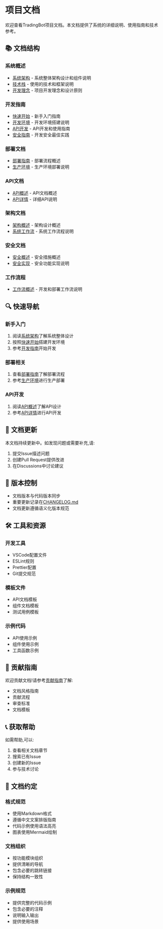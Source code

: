 # 项目文档

欢迎查看TradingBot项目文档。本文档提供了系统的详细说明、使用指南和技术参考。

## 📚 文档结构

### 系统概述
- [系统架构](system_architecture.md) - 系统整体架构设计和组件说明
- [技术栈](tech.md) - 使用的技术和框架说明
- [开发理念](mindset.md) - 项目开发理念和设计原则

### 开发指南
- [快速开始](development/getting_started.md) - 新手入门指南
- [开发环境](development/development.md) - 开发环境搭建说明
- [API开发](development/api.md) - API开发和使用指南
- [安全指南](development/security.md) - 开发安全最佳实践

### 部署文档
- [部署指南](deployment/README.md) - 部署流程概述
- [生产环境](deployment/production.md) - 生产环境部署说明

### API文档
- [API概述](api/README.md) - API文档概述
- [API详情](api/api.md) - 详细API说明

### 架构文档
- [架构概述](architecture/README.md) - 架构设计概述
- [系统工作流](architecture/system_workflow.md) - 系统工作流程说明

### 安全文档
- [安全概述](security/README.md) - 安全措施概述
- [安全实现](security/security.md) - 安全功能实现说明

### 工作流程
- [工作流概述](workflow/README.md) - 开发和部署工作流说明

## 🔍 快速导航

### 新手入门
1. 阅读[系统架构](system_architecture.md)了解系统整体设计
2. 按照[快速开始](development/getting_started.md)搭建开发环境
3. 参考[开发指南](development/development.md)开始开发

### 部署相关
1. 查看[部署指南](deployment/README.md)了解部署流程
2. 参考[生产环境](deployment/production.md)进行生产部署

### API开发
1. 阅读[API概述](api/README.md)了解API设计
2. 参考[API详情](api/api.md)进行API开发

## 📖 文档更新

本文档持续更新中。如发现问题或需要补充,请:

1. 提交Issue描述问题
2. 创建Pull Request提供改进
3. 在Discussions中讨论建议

## 🔄 版本控制

- 文档版本与代码版本同步
- 重要更新记录在[CHANGELOG.md](CHANGELOG.md)
- 文档更新遵循语义化版本规范

## 🛠 工具和资源

### 开发工具
- VSCode配置文件
- ESLint规则
- Prettier配置
- Git提交规范

### 模板文件
- API文档模板
- 组件文档模板
- 测试用例模板

### 示例代码
- API使用示例
- 组件使用示例
- 工具函数示例

## 🤝 贡献指南

欢迎贡献文档!请参考[贡献指南](CONTRIBUTING.md)了解:

- 文档风格指南
- 贡献流程
- 审查标准
- 文档模板

## 📞 获取帮助

如需帮助,可以:

1. 查看相关文档章节
2. 搜索已有Issue
3. 创建新的Issue
4. 参与技术讨论

## 📝 文档约定

### 格式规范
- 使用Markdown格式
- 遵循中文文案排版指南
- 代码示例使用语法高亮
- 图表使用Mermaid绘制

### 文档组织
- 按功能模块组织
- 提供清晰的导航
- 包含必要的跳转链接
- 保持结构一致性

### 示例规范
- 提供完整的代码示例
- 包含必要的注释
- 说明输入输出
- 提供使用场景
